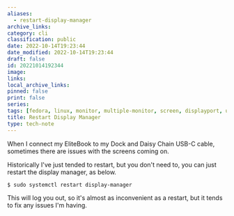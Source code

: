 ```yaml
---
aliases:
  - restart-display-manager
archive_links: 
category: cli
classification: public
date: 2022-10-14T19:23:44
date_modified: 2022-10-14T19:23:44
draft: false
id: 20221014192344
image: 
links: 
local_archive_links: 
pinned: false
print: false
series: 
tags: [fedora, linux, monitor, multiple-monitor, screen, displayport, usb-c, dock]
title: Restart Display Manager
type: tech-note
---
```


When I connect my EliteBook to my Dock and Daisy Chain USB-C cable, sometimes there are issues with the screens coming on.

Historically I've just tended to restart, but you don't need to, you can just restart the display manager, as below.

```sh
$ sudo systemctl restart display-manager
```

This will log you out, so it's almost as inconvenient as a restart, but it tends to fix any issues I'm having.